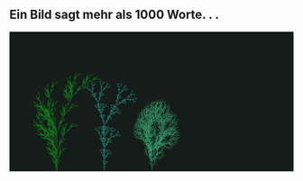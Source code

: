 ## Ein Bild sagt mehr als 1000 Worte. . . 

![yes](https://github.com/TheFruitDude/fractal_trees/blob/master/tree.png?raw=true)
